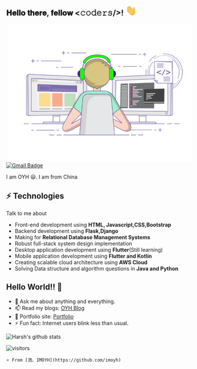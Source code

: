 <h2> 𝐇𝐞𝐥𝐥𝐨 𝐭𝐡𝐞𝐫𝐞, 𝐟𝐞𝐥𝐥𝐨𝐰 <𝚌𝚘𝚍𝚎𝚛𝚜/>! <img src="https://raw.githubusercontent.com/ABSphreak/ABSphreak/master/gifs/Hi.gif" width="30px"></h2>

<img align="right" alt="GIF" src="https://raw.githubusercontent.com/devSouvik/devSouvik/master/gif3.gif" width="500"/>

[![Gmail Badge](https://img.shields.io/badge/-oyhemail@gmail.com-c14438?style=flat-square&logo=Gmail&logoColor=white&link=mailto:oyhemail@gmail.com)](mailto:oyhemail@gmail.com)

I am OYH 😃. I am from China


## ⚡ Technologies
Talk to me about
- Front-end development using **HTML, Javascript,CSS,Bootstrap**
- Backend development using **Flask,Django**
- Making for **Relational Database Management Systems**
- Robust full-stack system design implementation
- Desktop application development using **Flutter**(Still learning)
- Mobile application development using **Flutter and Kotlin**
- Creating scalable cloud architecture using **AWS Cloud**
- Solving Data structure and algorithm questions in **Java and Python**

## Hello World!! 🤔
- 💬 Ask me about anything and everything.
- 📫 Read my blogs: [OYH Blog](https://imoyh.github.io/)
- 🎯 Portfolio site: [Portfolio](https://imoyh.github.io/)
- ⚡ Fun fact: Internet users blink less than usual.

![Harsh's github stats](https://github-readme-stats.vercel.app/api?username=imoyh&hide=["issues"]&show_icons=true)

![visitors](https://visitor-badge.glitch.me/badge?page_id=imoyh.imoyh)

```⭐️ From [浩、IMOYH](https://github.com/imoyh)```
